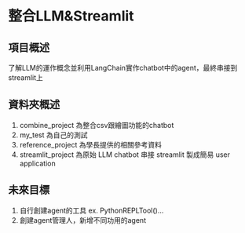 # 整合LLM&Streamlit

## 項目概述
了解LLM的運作概念並利用LangChain實作chatbot中的agent，最終串接到streamlit上


## 資料夾概述
1. combine_project 為整合csv跟繪圖功能的chatbot
2. my_test 為自己的測試
3. reference_project 為學長提供的相關參考資料
4. streamlit_project 為原始 LLM chatbot 串接 streamlit 製成簡易 user application


## 未來目標
1. 自行創建agent的工具 ex. PythonREPLTool()...
2. 創建agent管理人，新增不同功用的agent